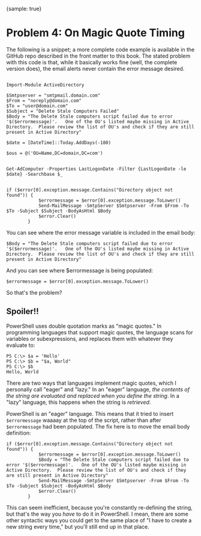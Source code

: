 {sample: true}
# Problem 4: On Magic Quote Timing
The following is a snippet; a more complete code example is available in the GitHub repo described in the front matter to this book. The stated problem with this code is that, while it basically works fine (well, the complete version does), the email alerts never contain the error message desired.

```
   
Import-Module ActiveDirectory 

$Smtpserver = "smtpmail.domain.com"
$From = "noreply@domain.com"
$To = "user@domain.com"
$Subject = "Delete Stale Computers Failed"
$Body = "The Delete Stale computers script failed due to error '$($errormessage)'.   One of the OU's listed maybe missing in Active Directory.  Please review the list of OU's and check if they are still present in Active Directory" 

$date = [DateTime]::Today.AddDays(-180)

$ous = @('OU=Name,DC=domain,DC=com')


Get-AdComputer -Properties LastLogonDate -Filter {LastLogonDate -le $date} -Searchbase $_ 

        
if ($error[0].exception.message.Contains("Directory object not found")) {
            $errormessage = $error[0].exception.message.ToLower()
            Send-MailMessage -SmtpServer $Smtpserver -From $From -To $To -Subject $Subject -BodyAsHtml $Body
            $error.Clear()                   
        }
```

You can see where the error message variable is included in the email body:

```
$Body = "The Delete Stale computers script failed due to error '$($errormessage)'.   One of the OU's listed maybe missing in Active Directory.  Please review the list of OU's and check if they are still present in Active Directory" 
```

And you can see where $errormessage is being populated:

```
$errormessage = $error[0].exception.message.ToLower()
```

So that's the problem?

## Spoiler!!
PowerShell uses double quotation marks as "magic quotes." In programming languages that support magic quotes, the language scans for variables or subexpressions, and replaces them with whatever they evaluate to:

```
PS C:\> $a = 'Hello'
PS C:\> $b = "$a, World"
PS C:\> $b
Hello, World
```

There are two ways that languages implement magic quotes, which I personally call "eager" and "lazy." In an "eager" language, _the contents of the string are evaluated and replaced when you define the string_. In a "lazy" language, this happens when the string is _retrieved_. 

PowerShell is an "eager" language. This means that it tried to insert `$errormessage` waaaay at the top of the script, rather than after `$errormessage` had been populated. The fix here is to move the email body definition:

```
if ($error[0].exception.message.Contains("Directory object not found")) {
            $errormessage = $error[0].exception.message.ToLower()
            $Body = "The Delete Stale computers script failed due to error '$($errormessage)'.   One of the OU's listed maybe missing in Active Directory.  Please review the list of OU's and check if they are still present in Active Directory" 
            Send-MailMessage -SmtpServer $Smtpserver -From $From -To $To -Subject $Subject -BodyAsHtml $Body
            $error.Clear()                   
        }
```

This can seem inefficient, because you're constantly re-defining the string, but that's the way you _have_ to do it in PowerShell. I mean, there are some other syntactic ways you could get to the same place of "I have to create a new string every time," but you'll still end up in that place.


 
